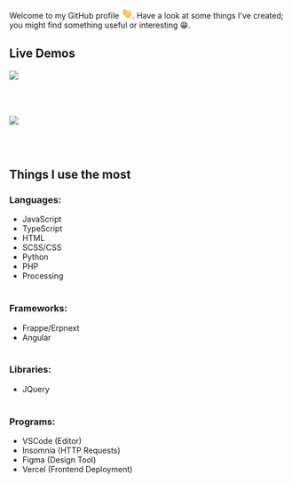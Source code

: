 Welcome to my GitHub profile <img src="https://raw.githubusercontent.com/MindLabor/MindLabor/master/wave.gif" width="20px">. Have a look at some things I've created; you might find something useful or interesting 😁.


## Live Demos
<a href="https://mind-frac.vercel.app/">
  <img align="center" src="https://raw.githubusercontent.com/MindLaborDev/MindLaborDev/master/preview/frac.svg" />
</a>

&nbsp;<br>&nbsp;

<a href="https://mindlabordev.github.io/DFT-Machine/">
  <img align="center" src="https://raw.githubusercontent.com/MindLaborDev/MindLaborDev/master/preview/dft.svg" />
</a>

&nbsp;<br>&nbsp;

## Things I use the most

### **Languages:** 
* JavaScript
* TypeScript
* HTML
* SCSS/CSS
* Python
* PHP
* Processing
&nbsp;<br>&nbsp;

### **Frameworks:** 
* Frappe/Erpnext
* Angular
&nbsp;<br>&nbsp;

### **Libraries:** 
* JQuery
&nbsp;<br>&nbsp;

### **Programs:** 
* VSCode (Editor)
* Insomnia (HTTP Requests)
* Figma (Design Tool)
* Vercel (Frontend Deployment)



&nbsp;<br>&nbsp;

